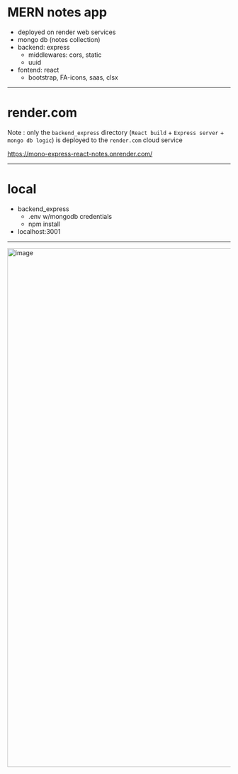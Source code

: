 # MERN notes app 

- deployed on render web services
- mongo db (notes collection)
- backend: express
  + middlewares: cors, static 
  + uuid 
- fontend: react
  + bootstrap, FA-icons, saas, clsx

----
# render.com

Note : only the `backend_express` directory (`React build` + `Express server` + `mongo db logic`) is deployed to the `render.com` cloud service

https://mono-express-react-notes.onrender.com/

----
# local
- backend_express
  + .env w/mongodb credentials
  + npm install
- localhost:3001
----

<img width="1168" alt="image" src="https://user-images.githubusercontent.com/99029880/220647119-8287980e-24b1-4c07-a25d-3e6dd509da19.png">
